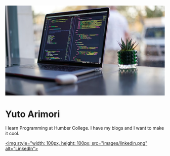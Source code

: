 ![This is programming images.](/images/programming.jpg)
# Yuto Arimori
I learn Programming at Humber College.
I have my blogs and I want to make it cool.

<a href="https://www.linkedin.com/in/yarimori/"><img style="width: 100px, height: 100px; src="images/linkedin.png" alt="LinkedIn"></a>


